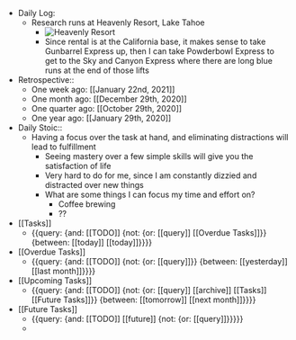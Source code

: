- Daily Log:
    - Research runs at Heavenly Resort, Lake Tahoe
        - ![Heavenly Resort](https://s3.onthesnow.com/images/trailmaps/lake-tahoe/heavenly-mountain-resort/20181217172143/xlarge.jpg)
        - Since rental is at the California base, it makes sense to take Gunbarrel Express up, then I can take Powderbowl Express to get to the Sky and Canyon Express where there are long blue runs at the end of those lifts
- Retrospective::
    - One week ago: [[January 22nd, 2021]]
    - One month ago: [[December 29th, 2020]]
    - One quarter ago: [[October 29th, 2020]]
    - One year ago: [[January 29th, 2020]]
- Daily Stoic::
    - Having a focus over the task at hand, and eliminating distractions will lead to fulfillment
        - Seeing mastery over a few simple skills will give you the satisfaction of life
        - Very hard to do for me, since I am constantly dizzied and distracted over new things
        - What are some things I can focus my time and effort on?
            - Coffee brewing
            - ??
- [[Tasks]]
    - {{query: {and: [[TODO]] {not: {or: [[query]] [[Overdue Tasks]]}} {between: [[today]] [[today]]}}}}
- [[Overdue Tasks]]
    - {{query: {and: [[TODO]] {not: {or: [[query]]}} {between: [[yesterday]] [[last month]]}}}}
- [[Upcoming Tasks]]
    - {{query: {and: [[TODO]] {not: {or: [[query]] [[archive]] [[Tasks]] [[Future Tasks]]}} {between: [[tomorrow]] [[next month]]}}}}
- [[Future Tasks]]
    - {{query: {and: [[TODO]] [[future]] {not: {or: [[query]]}}}}}
    - 
